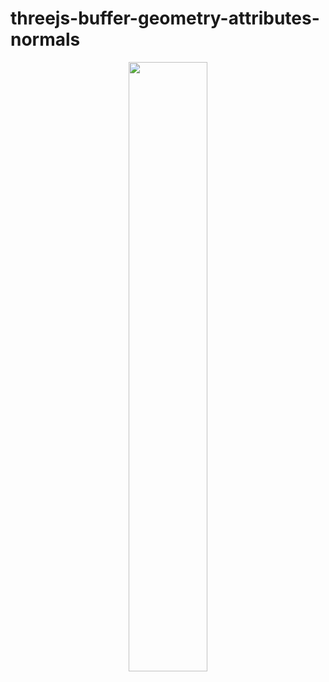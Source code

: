 # threejs-buffer-geometry-attributes-normals


<div align="center">
      <a href="https://www.youtube.com/watch?v=Z4kjKwmCEvo">
         <img src="https://img.youtube.com/vi/Z4kjKwmCEvo/0.jpg" style="width:50%;">
      </a>
</div>
